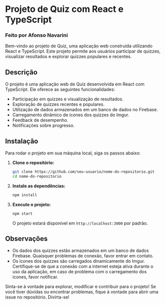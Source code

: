 # Projeto de Quiz com React e TypeScript
### Feito por Afonso Navarini
Bem-vindo ao projeto de Quiz, uma aplicação web construída utilizando React e TypeScript. Este projeto permite aos usuários participar de quizzes, visualizar resultados e explorar quizzes populares e recentes.

## Descrição

O projeto é uma aplicação web de Quiz desenvolvida em React com TypeScript. Ele oferece as seguintes funcionalidades:

- Participação em quizzes e visualização de resultados.
- Exploração de quizzes recentes e populares.
- Utilização de dados armazenados em um banco de dados no Firebase.
- Carregamento dinâmico de ícones dos quizzes do Imgur.
- Feedback de desempenho.
- Notificações sobre progresso.

## Instalação

Para rodar o projeto em sua máquina local, siga os passos abaixo:

1. **Clone o repositório:**
   ```bash
   git clone https://github.com/seu-usuario/nome-do-repositorio.git
   cd nome-do-repositorio
   ```

2. **Instale as dependências:**
   ```bash
   npm install
   ```

3. **Execute o projeto:**
   ```bash
   npm start
   ```
   O projeto estará disponível em `http://localhost:3000` por padrão.

## Observações

- Os dados dos quizzes estão armazenados em um banco de dados Firebase. Quaisquer problemas de conexão, favor entrar em contato.
- Os ícones dos quizzes são carregados dinamicamente do Imgur. Certifique-se de que a conexão com a internet esteja ativa durante o uso da aplicação, em caso de problema com o carregamento dos ícones, favor notificar.

Sinta-se à vontade para explorar, modificar e contribuir para o projeto! Se você tiver dúvidas ou encontrar problemas, fique à vontade para abrir uma issue no repositório. Divirta-se!
